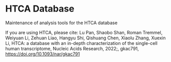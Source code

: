 # HTCA Database
Maintenance of analysis tools for the HTCA database

If you are using HTCA, please cite:
Lu Pan, Shaobo Shan, Roman Tremmel, Weiyuan Li, Zehuan Liao, Hangyu Shi, Qishuang Chen, Xiaolu Zhang, Xuexin Li, HTCA: a database with an in-depth characterization of the single-cell human transcriptome, Nucleic Acids Research, 2022;, gkac791, https://doi.org/10.1093/nar/gkac791
